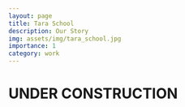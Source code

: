 ```yaml
---
layout: page
title: Tara School
description: Our Story
img: assets/img/tara_school.jpg
importance: 1
category: work
---
```


# UNDER CONSTRUCTION
